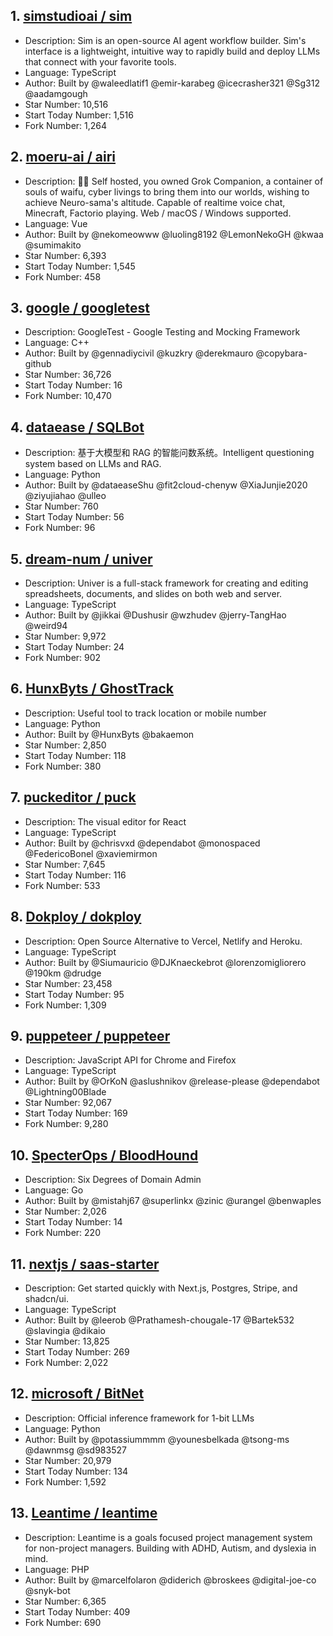 ## 1. [simstudioai / sim](https://github.com/simstudioai/sim)
- Description: Sim is an open-source AI agent workflow builder. Sim's interface is a lightweight, intuitive way to rapidly build and deploy LLMs that connect with your favorite tools.
- Language: TypeScript
- Author: Built by @waleedlatif1 @emir-karabeg @icecrasher321 @Sg312 @aadamgough
- Star Number: 10,516
- Start Today Number: 1,516
- Fork Number: 1,264

## 2. [moeru-ai / airi](https://github.com/moeru-ai/airi)
- Description: 💖🧸 Self hosted, you owned Grok Companion, a container of souls of waifu, cyber livings to bring them into our worlds, wishing to achieve Neuro-sama's altitude. Capable of realtime voice chat, Minecraft, Factorio playing. Web / macOS / Windows supported.
- Language: Vue
- Author: Built by @nekomeowww @luoling8192 @LemonNekoGH @kwaa @sumimakito
- Star Number: 6,393
- Start Today Number: 1,545
- Fork Number: 458

## 3. [google / googletest](https://github.com/google/googletest)
- Description: GoogleTest - Google Testing and Mocking Framework
- Language: C++
- Author: Built by @gennadiycivil @kuzkry @derekmauro @copybara-github
- Star Number: 36,726
- Start Today Number: 16
- Fork Number: 10,470

## 4. [dataease / SQLBot](https://github.com/dataease/SQLBot)
- Description: 基于大模型和 RAG 的智能问数系统。Intelligent questioning system based on LLMs and RAG.
- Language: Python
- Author: Built by @dataeaseShu @fit2cloud-chenyw @XiaJunjie2020 @ziyujiahao @ulleo
- Star Number: 760
- Start Today Number: 56
- Fork Number: 96

## 5. [dream-num / univer](https://github.com/dream-num/univer)
- Description: Univer is a full-stack framework for creating and editing spreadsheets, documents, and slides on both web and server.
- Language: TypeScript
- Author: Built by @jikkai @Dushusir @wzhudev @jerry-TangHao @weird94
- Star Number: 9,972
- Start Today Number: 24
- Fork Number: 902

## 6. [HunxByts / GhostTrack](https://github.com/HunxByts/GhostTrack)
- Description: Useful tool to track location or mobile number
- Language: Python
- Author: Built by @HunxByts @bakaemon
- Star Number: 2,850
- Start Today Number: 118
- Fork Number: 380

## 7. [puckeditor / puck](https://github.com/puckeditor/puck)
- Description: The visual editor for React
- Language: TypeScript
- Author: Built by @chrisvxd @dependabot @monospaced @FedericoBonel @xaviemirmon
- Star Number: 7,645
- Start Today Number: 116
- Fork Number: 533

## 8. [Dokploy / dokploy](https://github.com/Dokploy/dokploy)
- Description: Open Source Alternative to Vercel, Netlify and Heroku.
- Language: TypeScript
- Author: Built by @Siumauricio @DJKnaeckebrot @lorenzomigliorero @190km @drudge
- Star Number: 23,458
- Start Today Number: 95
- Fork Number: 1,309

## 9. [puppeteer / puppeteer](https://github.com/puppeteer/puppeteer)
- Description: JavaScript API for Chrome and Firefox
- Language: TypeScript
- Author: Built by @OrKoN @aslushnikov @release-please @dependabot @Lightning00Blade
- Star Number: 92,067
- Start Today Number: 169
- Fork Number: 9,280

## 10. [SpecterOps / BloodHound](https://github.com/SpecterOps/BloodHound)
- Description: Six Degrees of Domain Admin
- Language: Go
- Author: Built by @mistahj67 @superlinkx @zinic @urangel @benwaples
- Star Number: 2,026
- Start Today Number: 14
- Fork Number: 220

## 11. [nextjs / saas-starter](https://github.com/nextjs/saas-starter)
- Description: Get started quickly with Next.js, Postgres, Stripe, and shadcn/ui.
- Language: TypeScript
- Author: Built by @leerob @Prathamesh-chougale-17 @Bartek532 @slavingia @dikaio
- Star Number: 13,825
- Start Today Number: 269
- Fork Number: 2,022

## 12. [microsoft / BitNet](https://github.com/microsoft/BitNet)
- Description: Official inference framework for 1-bit LLMs
- Language: Python
- Author: Built by @potassiummmm @younesbelkada @tsong-ms @dawnmsg @sd983527
- Star Number: 20,979
- Start Today Number: 134
- Fork Number: 1,592

## 13. [Leantime / leantime](https://github.com/Leantime/leantime)
- Description: Leantime is a goals focused project management system for non-project managers. Building with ADHD, Autism, and dyslexia in mind.
- Language: PHP
- Author: Built by @marcelfolaron @diderich @broskees @digital-joe-co @snyk-bot
- Star Number: 6,365
- Start Today Number: 409
- Fork Number: 690